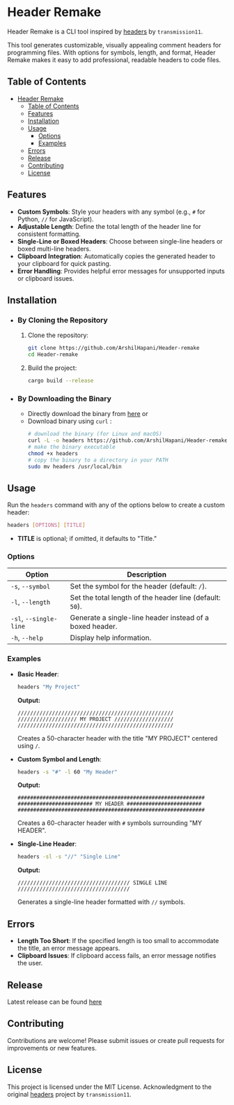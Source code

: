 # Header Remake

Header Remake is a CLI tool inspired by [headers](https://github.com/transmissions11/headers) by `transmission11`.

This tool generates customizable, visually appealing comment headers for programming files. With options for symbols, length, and format, Header Remake makes it easy to add professional, readable headers to code files.

## Table of Contents

- [Header Remake](#header-remake)
  - [Table of Contents](#table-of-contents)
  - [Features](#features)
  - [Installation](#installation)
  - [Usage](#usage)
    - [Options](#options)
    - [Examples](#examples)
  - [Errors](#errors)
  - [Release](#release)
  - [Contributing](#contributing)
  - [License](#license)

## Features

- **Custom Symbols**: Style your headers with any symbol (e.g., `#` for Python, `//` for JavaScript).
- **Adjustable Length**: Define the total length of the header line for consistent formatting.
- **Single-Line or Boxed Headers**: Choose between single-line headers or boxed multi-line headers.
- **Clipboard Integration**: Automatically copies the generated header to your clipboard for quick pasting.
- **Error Handling**: Provides helpful error messages for unsupported inputs or clipboard issues.

## Installation

- ### By Cloning the Repository

  1. Clone the repository:
     ```sh
     git clone https://github.com/ArshilHapani/Header-remake
     cd Header-remake
     ```
  2. Build the project:
     ```sh
     cargo build --release
     ```

- ### By Downloading the Binary
  - Directly download the binary from [here](https://github.com/ArshilHapani/Header-remake/releases/download/1.0.0/headers-remake) or
  - Download binary using `curl` :
    ```sh
    # download the binary (for Linux and macOS)
    curl -L -o headers https://github.com/ArshilHapani/Header-remake/releases/download/0.1.2/headers-remake
    # make the binary executable
    chmod +x headers
    # copy the binary to a directory in your PATH
    sudo mv headers /usr/local/bin
    ```

## Usage

Run the `headers` command with any of the options below to create a custom header:

```sh
headers [OPTIONS] [TITLE]
```

- **TITLE** is optional; if omitted, it defaults to "Title."

### Options

| Option                 | Description                                              |
| ---------------------- | -------------------------------------------------------- |
| `-s`, `--symbol`       | Set the symbol for the header (default: `/`).            |
| `-l`, `--length`       | Set the total length of the header line (default: `50`). |
| `-sl`, `--single-line` | Generate a single-line header instead of a boxed header. |
| `-h`, `--help`         | Display help information.                                |

### Examples

- **Basic Header**:

  ```sh
  headers "My Project"
  ```

  **Output:**

  ```
  //////////////////////////////////////////////////
  /////////////////// MY PROJECT ///////////////////
  //////////////////////////////////////////////////
  ```

  Creates a 50-character header with the title "MY PROJECT" centered using `/`.

- **Custom Symbol and Length**:

  ```sh
  headers -s "#" -l 60 "My Header"
  ```

  **Output:**

  ```
  ############################################################
  ######################## MY HEADER ########################
  ############################################################
  ```

  Creates a 60-character header with `#` symbols surrounding "MY HEADER".

- **Single-Line Header**:

  ```sh
  headers -sl -s "//" "Single Line"
  ```

  **Output:**

  ```
  //////////////////////////////////// SINGLE LINE ////////////////////////////////////
  ```

  Generates a single-line header formatted with `//` symbols.

## Errors

- **Length Too Short**: If the specified length is too small to accommodate the title, an error message appears.
- **Clipboard Issues**: If clipboard access fails, an error message notifies the user.

## Release

Latest release can be found [here](https://github.com/ArshilHapani/Header-remake/releases)

## Contributing

Contributions are welcome! Please submit issues or create pull requests for improvements or new features.

## License

This project is licensed under the MIT License.
Acknowledgment to the original [headers](https://github.com/transmissions11/headers) project by `transmission11`.
